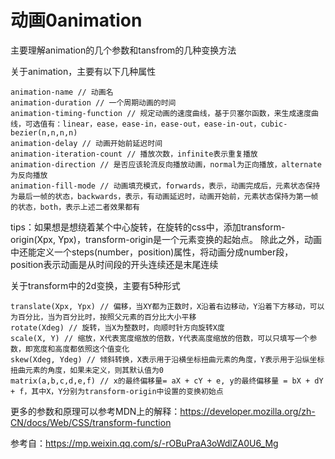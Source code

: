 # 动画0animation

主要理解animation的几个参数和tansfrom的几种变换方法

关于animation，主要有以下几种属性
```
animation-name // 动画名
animation-duration // 一个周期动画的时间
animation-timing-function // 规定动画的速度曲线，基于贝塞尔函数，来生成速度曲线，可选值有：linear，ease，ease-in，ease-out，ease-in-out，cubic-bezier(n,n,n,n)
animation-delay // 动画开始前延迟时间
animation-iteration-count // 播放次数，infinite表示重复播放
animation-direction // 是否应该轮流反向播放动画，normal为正向播放，alternate为反向播放
animation-fill-mode // 动画填充模式，forwards，表示，动画完成后，元素状态保持为最后一帧的状态，backwards，表示，有动画延迟时，动画开始前，元素状态保持为第一帧的状态，both，表示上述二者效果都有
```
tips：如果想是想绕着某个中心旋转，在旋转的css中，添加transform-origin(Xpx, Ypx)，transform-origin是一个元素变换的起始点。
除此之外，动画中还能定义一个steps(number，position)属性，将动画分成number段，position表示动画是从时间段的开头连续还是末尾连续

关于transform中的2d变换，主要有5种形式
```
translate(Xpx, Ypx) // 偏移，当XY都为正数时，X沿着右边移动，Y沿着下方移动，可以为百分比，当为百分比时，按照父元素的百分比大小平移
rotate(Xdeg) // 旋转，当X为整数时，向顺时针方向旋转X度
scale(X, Y) // 缩放，X代表宽度缩放的倍数，Y代表高度缩放的倍数，可以只填写一个参数，即宽度和高度都依照这个值变化
skew(Xdeg, Ydeg) // 倾斜转换，X表示用于沿横坐标扭曲元素的角度，Y表示用于沿纵坐标扭曲元素的角度，如果未定义，则其默认值为0
matrix(a,b,c,d,e,f) // x的最终偏移量= aX + cY + e, y的最终偏移量 = bX + dY + f，其中X，Y分别为transform-origin中设置的变换初始点
```



更多的参数和原理可以参考MDN上的解释：https://developer.mozilla.org/zh-CN/docs/Web/CSS/transform-function


参考自：https://mp.weixin.qq.com/s/-rOBuPraA3oWdlZA0U6_Mg